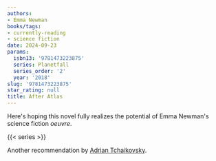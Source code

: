 ```yaml
---
authors:
- Emma Newman
books/tags:
- currently-reading
- science fiction
date: 2024-09-23
params:
  isbn13: '9781473223875'
  series: Planetfall
  series_order: '2'
  year: '2018'
slug: '9781473223875'
star_rating: null
title: After Atlas
---
```


Here's hoping this novel fully realizes the potential of Emma Newman's science fiction *oeuvre*.

<!--more-->


{{< series >}}


Another recommendation by [Adrian Tchaikovsky](/authors/adrian-tchaikovsky/).